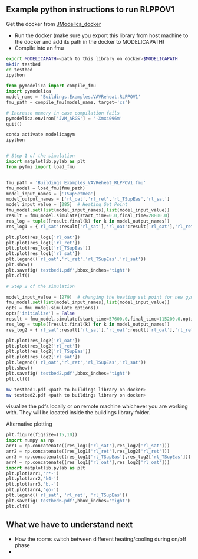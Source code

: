 ## Example python instructions to run RLPPOV1

Get the docker from [JModelica_docker](https://github.com/AvisekNaug/JModelica_docker)

* Run the docker (make sure you export this library from host machine to the docker and add its path in the docker to MODELICAPATH)
* Compile into an fmu

```bash
export MODELICAPATH=<path to this library on docker>$MODELICAPATH
mkdir testbed
cd testbed
ipython
```

```python
from pymodelica import compile_fmu
import pymodelica
model_name = 'Buildings.Examples.VAVReheat.RLPPOV1'
fmu_path = compile_fmu(model_name, target='cs')

# Increase memory in case compilation fails
pymodelica.environ['JVM_ARGS'] = '-Xmx4096m'
quit()
```

```bash
conda activate modelicagym
ipython
```

```python

# Step 1 of the simulation
import matplotlib.pylab as plt
from pyfmi import load_fmu


fmu_path = 'Buildings_Examples_VAVReheat_RLPPOV1.fmu'
fmu_model = load_fmu(fmu_path)
model_input_names = ['TSupSetHea']
model_output_names = ['rl_oat','rl_ret','rl_TSupEas','rl_sat']
model_input_value = [285]  # Heating Set Point
fmu_model.set(list(model_input_names),list(model_input_value))
result = fmu_model.simulate(start_time=0.0,final_time=28800.0)
res_log = tuple([result.final(k) for k in model_output_names])
res_log1 = {'rl_sat':result['rl_sat'],'rl_oat':result['rl_oat'],'rl_ret':result['rl_ret'],'rl_TSupEas':result['rl_TSupEas']}

plt.plot(res_log1['rl_oat'])
plt.plot(res_log1['rl_ret'])
plt.plot(res_log1['rl_TSupEas'])
plt.plot(res_log1['rl_sat'])
plt.legend(('rl_oat','rl_ret','rl_TSupEas','rl_sat'))
plt.show()
plt.savefig('testbed1.pdf',bbox_inches='tight')
plt.clf()

# Step 2 of the simulation

model_input_value = [279]  # changing the heating set point for new gym step method of the Heating Set Point
fmu_model.set(list(model_input_names),list(model_input_value))
opts = fmu_model.simulate_options()
opts['initialize'] = False
result = fmu_model.simulate(start_time=57600.0,final_time=115200.0,options=opts)
res_log = tuple([result.final(k) for k in model_output_names])
res_log2 = {'rl_sat':result['rl_sat'],'rl_oat':result['rl_oat'],'rl_ret':result['rl_ret'],'rl_TSupEas':result['rl_TSupEas']}

plt.plot(res_log2['rl_oat'])
plt.plot(res_log2['rl_ret'])
plt.plot(res_log2['rl_TSupEas'])
plt.plot(res_log2['rl_sat'])
plt.legend(('rl_oat','rl_ret','rl_TSupEas','rl_sat'))
plt.show()
plt.savefig('testbed2.pdf',bbox_inches='tight')
plt.clf()
```

```bash
mv testbed1.pdf <path to buildings library on docker>
mv testbed2.pdf <path to buildings library on docker>
```
visualize the pdfs locally or on remote machine whichever you are working with. They will be located inside the buildings library folder.

Alternative plotting
```python
plt.figure(figsize=(15,10))
import numpy as np
arr1 = np.concatenate((res_log1['rl_sat'],res_log2['rl_sat']))
arr2 = np.concatenate((res_log1['rl_ret'],res_log2['rl_ret']))
arr3 = np.concatenate((res_log1['rl_TSupEas'],res_log2['rl_TSupEas']))
arr4 = np.concatenate((res_log1['rl_oat'],res_log2['rl_oat']))
import matplotlib.pylab as plt
plt.plot(arr1,'r*-')
plt.plot(arr2,'k4-')
plt.plot(arr3,'b.-')
plt.plot(arr4,'go-')
plt.legend(('rl_sat', 'rl_ret', 'rl_TSupEas'))
plt.savefig('testbed6.pdf',bbox_inches='tight')
plt.clf()
```

## What we have to understand next
* How the rooms switch between different heating/cooling during on/off phase
* 